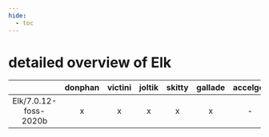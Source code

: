 ```yaml
---
hide:
  - toc
---
```


detailed overview of Elk
========================

| |donphan|victini|joltik|skitty|gallade|accelgor|swalot|doduo|
| :---: | :---: | :---: | :---: | :---: | :---: | :---: | :---: | :---: |
|Elk/7.0.12-foss-2020b|x|x|x|x|x|-|x|x|
